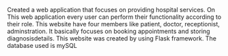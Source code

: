 Created a web application that focuses on providing hospital services. 
On This web application every user can perform their functionality according to their role. 
This website have four members like patient, doctor, receptionist, adminstration. 
It basically focuses on booking appointments and storing diagnosisdetails. 
This website was created by using Flask framework. The database used is mySQL
